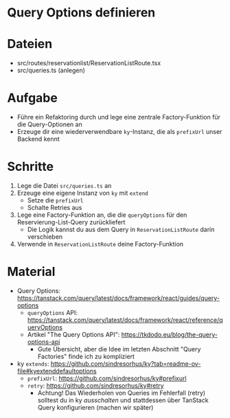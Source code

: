 # Query Options definieren

# Dateien

* src/routes/reservationlist/ReservationListRoute.tsx
* src/queries.ts (anlegen)

# Aufgabe

* Führe ein Refaktoring durch und lege eine zentrale Factory-Funktion für die Query-Optionen an
* Erzeuge dir eine wiederverwendbare `ky`-Instanz, die als `prefixUrl` unser Backend kennt

# Schritte

1. Lege die Datei `src/queries.ts` an
2. Erzeuge eine eigene Instanz von `ky` mit `extend`
    - Setze die `prefixUrl`
    - Schalte Retries aus
3. Lege eine Factory-Funktion an, die die `queryOptions` für den Reservierung-List-Query zurückliefert
    - Die Logik kannst du aus dem Query in `ReservationListRoute` darin verschieben
4. Verwende in `ReservationListRoute` deine Factory-Funktion

# Material

- Query Options: https://tanstack.com/query/latest/docs/framework/react/guides/query-options
    - `queryOptions` API: https://tanstack.com/query/latest/docs/framework/react/reference/queryOptions
    - Artikel "The Query Options API": https://tkdodo.eu/blog/the-query-options-api
      - Gute Übersicht, aber die Idee im letzten Abschnitt "Query Factories" finde ich zu kompliziert
- ky `extends`: https://github.com/sindresorhus/ky?tab=readme-ov-file#kyextenddefaultoptions
    - `prefixUrl`: https://github.com/sindresorhus/ky#prefixurl
    - `retry`: https://github.com/sindresorhus/ky#retry
        - Achtung! Das Wiederholen von Queries im Fehlerfall (retry) solltest du in ky
          _ausschalten_ und stattdessen über TanStack Query konfigurieren (machen wir später)
    